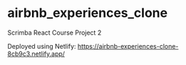 # airbnb_experiences_clone
Scrimba React Course Project 2

Deployed using Netlify: https://airbnb-experiences-clone-8cb9c3.netlify.app/
